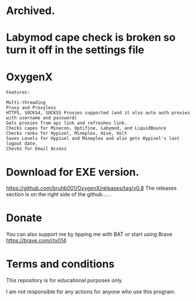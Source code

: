# Archived.

# Labymod cape check is broken so turn it off in the settings file

# OxygenX

```
Features:

Multi-threading
Proxy and Proxyless
HTTPS, SOCKS4, SOCKS5 Proxies supported (and it also auto auth proxies with username and password)
Gets proxies from api link and refreshes link.
Checks capes for Minecon, Optifine, Labymod, and LiquidBounce
Checks ranks for Hypixel, Mineplex, Hive, Velt
Saves Levels for Hypixel and Mineplex and also gets Hypixel's last logout date.
Checks for Email Access
```

# Download for EXE version.
https://github.com/bruhb001/OxygenX/releases/tag/v0.8
The releases section is on the right side of the github......

# Donate
You can also support me by tipping me with BAT or start using Brave https://brave.com/rtx014

# Terms and conditions
This repository is for educational purposes only.

I am not responsible for any actions for anyone who use this program.

